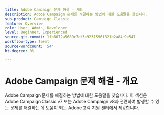 ```yaml
---
title: Adobe Campaign 문제 해결 - 개요
description: Adobe Campaign 문제를 해결하는 방법에 대한 도움말을 찾습니다.
sub-product: Campaign Classic
feature: Overview
role: User, Admin, Developer
level: Beginner, Experienced
source-git-commit: 1fb8072a5689c7db3e9231596f321b2a84c9e547
workflow-type: tm+mt
source-wordcount: '54'
ht-degree: 0%

---
```



# Adobe Campaign 문제 해결 - 개요

Adobe Campaign 문제를 해결하는 방법에 대한 도움말을 찾습니다. 이 섹션은 Adobe Campaign Classic v7 또는 Adobe Campaign v8과 관련하여 발생할 수 있는 문제를 해결하는 데 도움이 되는 Adobe 고객 지원 센터에서 제공합니다.
